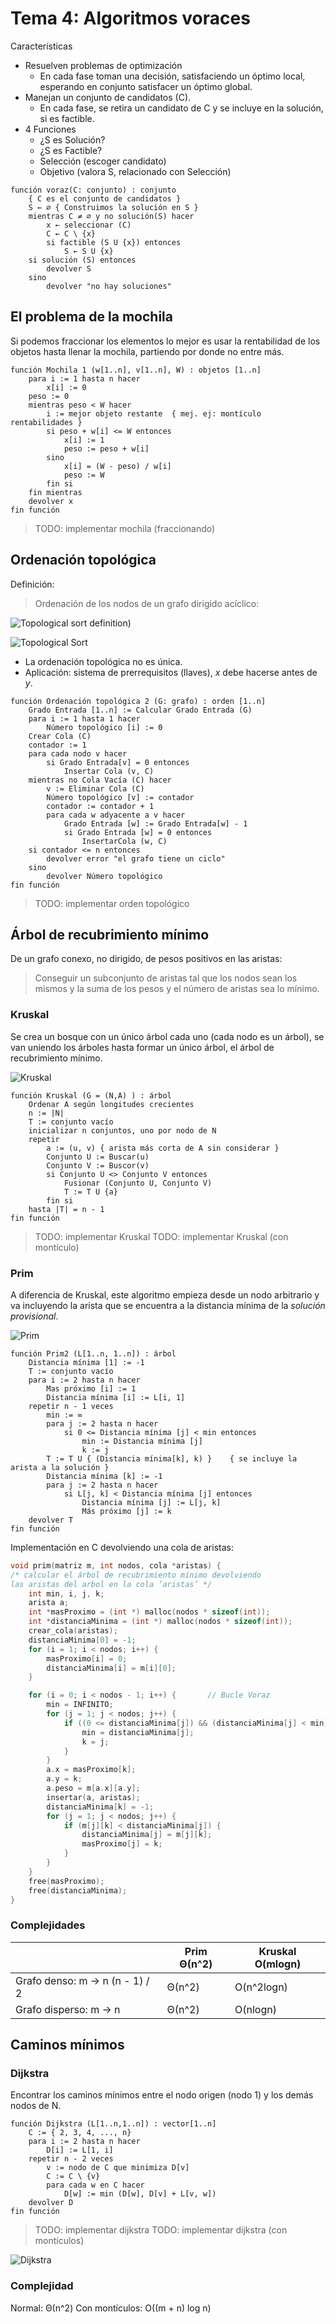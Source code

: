 # Tema 4: Algoritmos voraces

Características

- Resuelven problemas de optimización
  - En cada fase toman una decisión, satisfaciendo un óptimo local, esperando en conjunto satisfacer un óptimo global.
- Manejan un conjunto de candidatos (C).
  - En cada fase, se retira un candidato de C y se incluye en la solución, si es factible.
- 4 Funciones
  - ¿S es Solución?
  - ¿S es Factible?
  - Selección (escoger candidato)
  - Objetivo (valora S, relacionado con Selección)

```pseudo
función voraz(C: conjunto) : conjunto
    { C es el conjunto de candidatos }
    S ← ∅ { Construimos la solución en S }
    mientras C ≠ ∅ y no solución(S) hacer
        x ← seleccionar (C)
        C ← C \ {x}
        si factible (S U {x}) entonces
            S ← S U {x}
    si solución (S) entonces
        devolver S
    sino
        devolver "no hay soluciones"
```

## El problema de la mochila

Si podemos fraccionar los elementos lo mejor es usar la rentabilidad de los objetos hasta llenar la mochila, partiendo por donde no entre más.

```pseudo
función Mochila 1 (w[1..n], v[1..n], W) : objetos [1..n]
    para i := 1 hasta n hacer
        x[i] := 0
    peso := 0
    mientras peso < W hacer
        i := mejor objeto restante  { mej. ej: montículo rentabilidades }
        si peso + w[i] <= W entonces
            x[i] := 1
            peso := peso + w[i]
        sino
            x[i] = (W - peso) / w[i]
            peso := W
        fin si
    fin mientras
    devolver x
fin función
```

> TODO: implementar mochila (fraccionando)

## Ordenación topológica

Definición:

> Ordenación de los nodos de un grafo dirigido acíclico:

<!--
```latex
\exists \text{ camino } v_i, ..., v_j \Rightarrow v_j \text{ aparece despues de } v_i
```
-->

![Topological sort definition](images/topologicalSortDefinition.svg))

![Topological Sort](images/topologicalSort.jpeg)

- La ordenación topológica no es única.
- Aplicación: sistema de prerrequisitos (llaves), *x* debe hacerse antes de *y*.

```pseudo
función Ordenación topológica 2 (G: grafo) : orden [1..n]
    Grado Entrada [1..n] := Calcular Grado Entrada (G)
    para i := 1 hasta 1 hacer
        Número topológico [i] := 0
    Crear Cola (C)
    contador := 1
    para cada nodo v hacer
        si Grado Entrada[v] = 0 entonces
            Insertar Cola (v, C)
    mientras no Cola Vacía (C) hacer
        v := Eliminar Cola (C)
        Número topológico [v] := contador
        contador := contador + 1
        para cada w adyacente a v hacer
            Grado Entrada [w] := Grado Entrada[w] - 1
            si Grado Entrada [w] = 0 entonces
                InsertarCola (w, C)
    si contador <= n entonces
        devolver error "el grafo tiene un ciclo"
    sino
        devolver Número topológico
fin función
```

> TODO: implementar orden topológico

## Árbol de recubrimiento mínimo

De un grafo conexo, no dirigido, de pesos positivos en las aristas:
> Conseguir un subconjunto de aristas tal que los nodos sean los mismos y la suma de los pesos y el número de aristas sea lo mínimo.

### Kruskal

Se crea un bosque con un único árbol cada uno (cada nodo es un árbol), se van uniendo los árboles hasta formar un único árbol, el árbol de recubrimiento mínimo.

![Kruskal](images/kruskal.jpeg)

```pseudo
función Kruskal (G = (N,A) ) : árbol
    Ordenar A según longitudes crecientes
    n := |N|
    T := conjunto vacío
    inicializar n conjuntos, uno por nodo de N
    repetir
        a := (u, v) { arista más corta de A sin considerar }
        Conjunto U := Buscar(u)
        Conjunto V := Buscor(v)
        si Conjunto U <> Conjunto V entonces
            Fusionar (Conjunto U, Conjunto V)
            T := T U {a}
        fin si
    hasta |T| = n - 1
fin función
```

> TODO: implementar Kruskal
> TODO: implementar Kruskal (con montículo)

### Prim

A diferencia de Kruskal, este algoritmo empieza desde un nodo arbitrario y va incluyendo la arista que se encuentra a la distancia mínima de la *solución provisional*.

![Prim](images/prim.jpeg)

```pseudo
función Prim2 (L[1..n, 1..n]) : árbol
    Distancia mínima [1] := -1
    T := conjunto vacío
    para i := 2 hasta n hacer
        Mas próximo [i] := 1
        Distancia mínima [i] := L[i, 1]
    repetir n - 1 veces
        min := ∞
        para j := 2 hasta n hacer
            si 0 <= Distancia mínima [j] < min entonces
                min := Distancia mínima [j]
                k := j
        T := T U { (Distancia mínima[k], k) }    { se incluye la arista a la solución } 
        Distancia mínima [k] := -1
        para j := 2 hasta n hacer
            si L[j, k] < Distancia mínima [j] entonces
                Distancia mínima [j] := L[j, k]
                Más próximo [j] := k
    devolver T
fin función
```

Implementación en C devolviendo una cola de aristas:

```c
void prim(matriz m, int nodos, cola *aristas) {
/* calcular el árbol de recubrimiento mínimo devolviendo
las aristas del arbol en la cola ’aristas’ */
    int min, i, j, k;
    arista a;
    int *masProximo = (int *) malloc(nodos * sizeof(int));
    int *distanciaMinima = (int *) malloc(nodos * sizeof(int));
    crear_cola(aristas);
    distanciaMinima[0] = -1;
    for (i = 1; i < nodos; i++) {
        masProximo[i] = 0;
        distanciaMinima[i] = m[i][0];
    }

    for (i = 0; i < nodos - 1; i++) {       // Bucle Voraz
        min = INFINITO;
        for (j = 1; j < nodos; j++) {
            if ((0 <= distanciaMinima[j]) && (distanciaMinima[j] < min)) {
                min = distanciaMinima[j];
                k = j;
            }
        }
        a.x = masProximo[k];
        a.y = k;
        a.peso = m[a.x][a.y];
        insertar(a, aristas);
        distanciaMinima[k] = -1;
        for (j = 1; j < nodos; j++) {
            if (m[j][k] < distanciaMinima[j]) {
                distanciaMinima[j] = m[j][k];
                masProximo[j] = k;
            }
        }
    }
    free(masProximo);
    free(distanciaMinima);
}
```

### Complejidades

|                                | Prim Θ(n^2) | Kruskal O(mlogn) |
|--------------------------------|-------------|------------------|
| Grafo denso: m → n (n - 1) / 2 | Θ(n^2)      | O(n^2logn)       |
| Grafo disperso: m → n          | Θ(n^2)      | O(nlogn)         |

## Caminos mínimos

### Dijkstra

Encontrar los caminos mínimos entre el nodo origen (nodo 1) y los demás nodos de N.

```pseudo
función Dijkstra (L[1..n,1..n]) : vector[1..n]
    C := { 2, 3, 4, ..., n}
    para i := 2 hasta n hacer
        D[i] := L[1, i]
    repetir n - 2 veces
        v := nodo de C que minimiza D[v]
        C := C \ {v}
        para cada w en C hacer
            D[w] := min (D[w], D[v] + L[v, w])
    devolver D
fin función
```

> TODO: implementar dijkstra
> TODO: implementar dijkstra (con montículos)

![Dijkstra](images/dijkstra.jpg)

### Complejidad

Normal: Θ(n^2)
Con montículos: O((m + n) log n)
